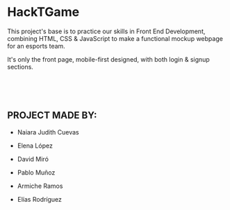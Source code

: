 # HackTGame

This project's base is to practice our skills in Front End Development, combining HTML, CSS & JavaScript to make a functional mockup webpage for an esports team.

It's only the front page, mobile-first designed, with both login & signup sections.
<p>&nbsp;</p>
<p>&nbsp;</p>

## PROJECT MADE BY:

- Naiara Judith Cuevas

- Elena López

- David Miró

- Pablo Muñoz

- Armiche Ramos

- Elías Rodríguez
